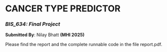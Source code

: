 # CANCER TYPE PREDICTOR
### *BIS_634: Final Project* 
**Submitted By**: Nilay Bhatt **(MHI 2025)**

Please find the report and the complete runnable code in the file report.pdf.
